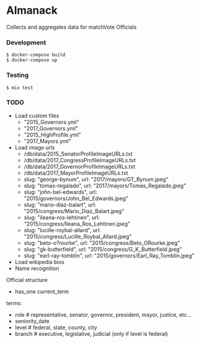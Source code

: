 # Almanack

Collects and aggregates data for matchVote Officials

### Development

    $ docker-compose build
    $ docker-compose up

### Testing

    $ mix test

### TODO

- Load custom files
  - "2015_Governors.yml"
  - "2017_Governors.yml"
  - "2015_HighProfile.yml"
  - "2017_Mayors.yml"
- Load image urls
  - /db/data/2015_SenatorProfileImageURLs.txt
  - /db/data/2017_CongressProfileImageURLs.txt
  - /db/data/2017_GovernorProfileImageURLs.txt
  - /db/data/2017_MayorProfileImageURLs.txt
  - slug: "george-bynum", url: "2017/mayors/GT_Bynum.jpeg"
  - slug: "tomas-regalado", url: "2017/mayors/Tomas_Regalado.jpeg"
  - slug: "john-bel-edwards", url: "2015/governors/John_Bel_Edwards.jpeg"
  - slug: "mario-diaz-balart", url: "2015/congress/Mario_Diaz_Balart.jpeg"
  - slug: "ileana-ros-lehtinen", url: "2015/congress/Ileana_Ros_Lehtinen.jpeg"
  - slug: "lucille-roybal-allard", url: "2015/congress/Lucille_Roybal_Allard.jpeg"
  - slug: "beto-o?rourke", url: "2015/congress/Beto_ORourke.jpeg"
  - slug: "gk-butterfield", url: "2015/congress/G_K_Butterfield.jpeg"
  - slug: "earl-ray-tomblin", url: "2015/governors/Earl_Ray_Tomblin.jpeg"
- Load wikipedia bios
- Name recognition

Official structure

- has_one current_term

terms:

- role # representative, senator, governor, president, mayor, justice, etc...
- seniority_date
- level # federal, state, county, city
- branch # executive, legislative, judicial (only if level is federal)
